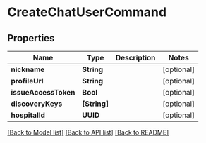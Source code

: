 # CreateChatUserCommand

## Properties
Name | Type | Description | Notes
------------ | ------------- | ------------- | -------------
**nickname** | **String** |  | [optional] 
**profileUrl** | **String** |  | [optional] 
**issueAccessToken** | **Bool** |  | [optional] 
**discoveryKeys** | **[String]** |  | [optional] 
**hospitalId** | **UUID** |  | [optional] 

[[Back to Model list]](../README.md#documentation-for-models) [[Back to API list]](../README.md#documentation-for-api-endpoints) [[Back to README]](../README.md)


